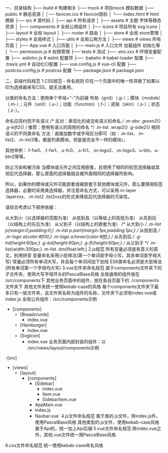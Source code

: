 一、目录结构
├── build                      # 构建相关
├── mock                       # 项目mock 模拟数据
├── public                     # 静态资源
│   │── favicon.ico            # favicon图标
│   └── index.html             # html模板
├── src                        # 源代码
│   ├── api                    # 所有请求
│   ├── assets                 # 主题 字体等静态资源
│   ├── components             # 全局公用组件
│   ├── icons                  # 项目所有 svg icons
│   ├── layout                 # 全局 layout
│   ├── router                 # 路由
│   ├── store                  # 全局 store管理
│   ├── styles                 # 全局样式
│   ├── utils                  # 全局公用方法
│   ├── views                  # views 所有页面
│   ├── App.vue                # 入口页面
│   ├── main.js                # 入口文件 加载组件 初始化等
│   └── permission.js          # 权限管理
├── tests                      # 测试
├── .env.xxx                   # 环境变量配置
├── .eslintrc.js               # eslint 配置项
├── .babelrc                   # babel-loader 配置
├── .travis.yml                # 自动化CI配置
├── vue.config.js              # vue-cli 配置
├── postcss.config.js          # postcss 配置
└── package.json               # package.json

二、前端代码规范
1.CSS规范 - 命名规则
ID在一个页面中的唯一性导致了如果以ID为选择器来写CSS，就无法重用。

分类的命名方法：使用单个字母+"-"为前缀
布局（grid）（.g-）；模块（module）（.m-）；元件（unit）（.u-）；功能（function）（.f-）；皮肤（skin）（.s-）；状态（.z-）。

命名应简约而不失语义
/* 反对：表现化的或没有语义的命名 */
.m-abc .green2{}
.g-left2{}
/* 推荐：使用有语义的简短的命名 */
.m-list .wrap2{}
.g-side2{}
相同语义的不同类命名
方法：直接加数字或字母区分即可（如：.m-list、.m-list2、.m-list3等，都是列表模块，但是是完全不一样的模块）。

其他举例：.f-fw0、.f-fw1、.s-fc0、.s-fc1、.m-logo2、.m-logo3、u-btn、u-btn2等等。

防止污染和被污染
当模块或元件之间互相嵌套，且使用了相同的标签选择器或其他后代选择器，那么里面的选择器就会被外面相同的选择器所影响。

所以，如果你的模块或元件可能嵌套或被嵌套于其他模块或元件，那么要慎用标签选择器，必要时采用类选择器，并注意命名方式，可以采用.m-layer .layerxxx、.m-list2 .list2xxx的形式来降低后代选择器的污染性。

请综合考虑以下顺序依据：

从大到小（以选择器的范围为准）
从低到高（以等级上的高低为准）
从先到后（以结构上的先后为准）
从父到子（以结构上的嵌套为准）
/* 从大到小 */
.m-list p{margin:0;padding:0;}
.m-list p.part{margin:1px;padding:1px;}
/* 从低到高 */
.m-logo a{color:#f00;}
.m-logo a:hover{color:#fff;}
/* 从先到后 */
.g-hd{height:60px;}
.g-bd{height:60px;}
.g-ft{height:60px;}
/* 从父到子 */
.m-list{width:300px;}
.m-list .itm{float:left;}
2.js规范
所有变量必须是有意义的英文，别用拼音
变量命名采用小驼峰法(第一个单词首字母小写，其余单词首字母大写)
常量必须所有单词大写，并且每个单词间加下划线
ES6类命名必须是大驼峰法(所有单词第一个字母均大写)
3.vue文件夹命名规范
属于components文件夹下的子文件夹，使用大写字母开头的PascalBase风格
全局通用的组件放在 /src/components下
其他业务页面中的组件，放在各自页面下的 ./components文件夹下
其他文件夹统一使用kebab-case的风格
每个components文件夹下最多只有一层文件夹，且文件夹名称为组件的名称，文件夹下必须有index.vue或index.js
全局公共组件：/src/components示例

- [components]
    - [Breadcrumb]
      - index.vue
    - [Hamburger]
      - index.vue
    - [SvgIcon]
      - index.vue
业务页面内部封装的组件：以 /src/views/layout/components示例

-[src]
  - [views]
    - [layout]
      - [components]
        - [Sidebar]
          - index.vue
          - Item.vue
          - SidebarItem.vue
        - AppMain.vue
        - index.js
        - Navbar.vue`
4.js文件命名规范
属于类的.js文件，除index.js外，使用PascalBase风格
其他类型的.js文件，使用kebab-case风格
属于Api的，统一加上Api后缀
5.vue文件命名规范
除index.vue之外，其他.vue文件统一用PascalBase风格

6.css文件命名规范
统一使用kebab-case命名风格